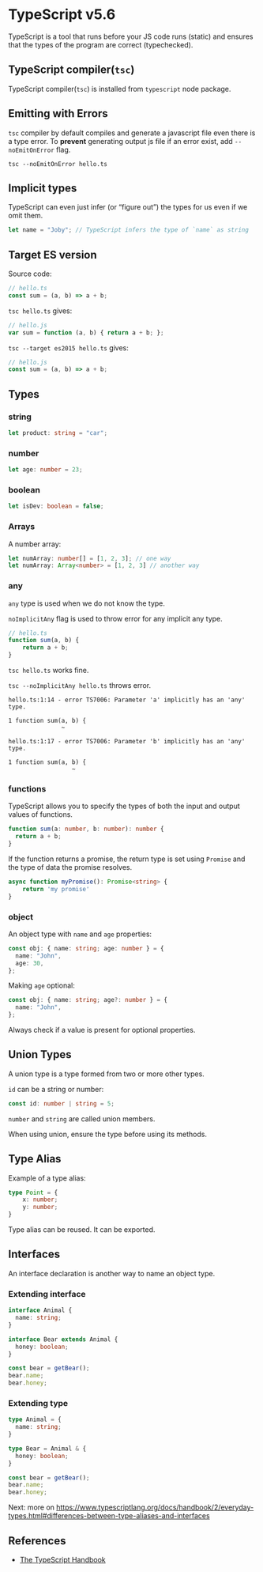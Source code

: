 # TypeScript v5.6

TypeScript is a tool that runs before your JS code runs (static) and ensures that the types of the program are correct (typechecked).

## TypeScript compiler(`tsc`)
TypeScript compiler(`tsc`) is installed from `typescript` node package.

## Emitting with Errors
`tsc` compiler by default compiles and generate a javascript file even there is a type error. To **prevent** generating output js file if an error exist, add `--noEmitOnError` flag.
```shell
tsc --noEmitOnError hello.ts
```

## Implicit types
TypeScript can even just infer (or “figure out”) the types for us even if we omit them. 
```typescript
let name = "Joby"; // TypeScript infers the type of `name` as string
```

## Target ES version
Source code:
```typescript
// hello.ts
const sum = (a, b) => a + b;
```
`tsc hello.ts` gives:
```javascript
// hello.js
var sum = function (a, b) { return a + b; };
```
`tsc --target es2015 hello.ts` gives:
```javascript
// hello.js
const sum = (a, b) => a + b;
```

## Types

### string
```typescript
let product: string = "car";
```

### number
```typescript
let age: number = 23;
```

### boolean
```typescript
let isDev: boolean = false;
```

### Arrays
A number array:
```typescript
let numArray: number[] = [1, 2, 3]; // one way
let numArray: Array<number> = [1, 2, 3] // another way
```

### any
`any` type is used when we do not know the type.

`noImplicitAny` flag is used to throw error for any implicit any type.
```typescript
// hello.ts
function sum(a, b) {
    return a + b;
}
```
`tsc hello.ts` works fine.

`tsc --noImplicitAny hello.ts` throws error.
```shell
hello.ts:1:14 - error TS7006: Parameter 'a' implicitly has an 'any' type.

1 function sum(a, b) {
               ~

hello.ts:1:17 - error TS7006: Parameter 'b' implicitly has an 'any' type.

1 function sum(a, b) {
                  ~
```

### functions
TypeScript allows you to specify the types of both the input and output values of functions.
```typescript
function sum(a: number, b: number): number {
  return a + b;
}
```

If the function returns a promise, the return type is set using `Promise` and the type of data the promise resolves.
```typescript
async function myPromise(): Promise<string> {
    return 'my promise'
}
```

### object
An object type with `name` and `age` properties:
```typescript
const obj: { name: string; age: number } = {
  name: "John",
  age: 30,
};
```

Making `age` optional:
```typescript
const obj: { name: string; age?: number } = {
  name: "John",
};
```

Always check if a value is present for optional properties.

## Union Types

A union type is a type formed from two or more other types.

`id` can be a string or number:
```typescript
const id: number | string = 5;
```
`number` and `string` are called union members.

When using union, ensure the type before using its methods.

## Type Alias

Example of a type alias:
```typescript
type Point = {
    x: number;
    y: number;
}
```
Type alias can be reused. It can be exported.

## Interfaces

An interface declaration is another way to name an object type.

### Extending interface

```typescript
interface Animal {
  name: string;
}

interface Bear extends Animal {
  honey: boolean;
}

const bear = getBear();
bear.name;
bear.honey;
```

### Extending type

```typescript
type Animal = {
  name: string;
}

type Bear = Animal & { 
  honey: boolean;
}

const bear = getBear();
bear.name;
bear.honey;
```

Next: more on https://www.typescriptlang.org/docs/handbook/2/everyday-types.html#differences-between-type-aliases-and-interfaces


## References
- [The TypeScript Handbook](https://www.typescriptlang.org/docs/handbook/intro.html)
